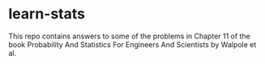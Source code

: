 # learn-stats

This repo contains answers to some of the problems in Chapter 11 of the book Probability And Statistics For Engineers And Scientists by Walpole et al. 
